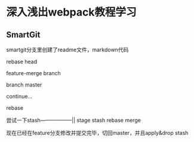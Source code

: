 # 深入浅出webpack教程学习

## SmartGit

smartgit分支里创建了readme文件，markdown代码

rebase head

feature-merge branch

branch master

continue...

rebase

尝试一下stash——————|| stage  stash  rebase merge 

现在已经在feature分支修改并提交完毕，切回master，并且apply&drop stash
